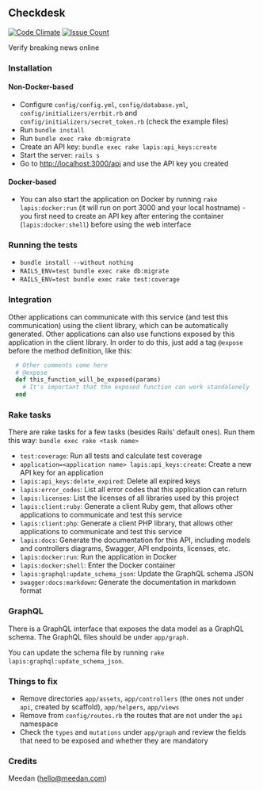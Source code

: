 ## Checkdesk

[![Code Climate](https://codeclimate.com/repos/5755cb94c1237437b20013c6/badges/b6cd49bb313851a22f23/gpa.svg)](https://codeclimate.com/repos/5755cb94c1237437b20013c6/feed) 
[![Issue Count](https://codeclimate.com/repos/5755cb94c1237437b20013c6/badges/b6cd49bb313851a22f23/issue_count.svg)](https://codeclimate.com/repos/5755cb94c1237437b20013c6/feed)

Verify breaking news online

### Installation

#### Non-Docker-based

* Configure `config/config.yml`, `config/database.yml`, `config/initializers/errbit.rb` and `config/initializers/secret_token.rb` (check the example files)
* Run `bundle install`
* Run `bundle exec rake db:migrate`
* Create an API key: `bundle exec rake lapis:api_keys:create`
* Start the server: `rails s`
* Go to [http://localhost:3000/api](http://localhost:3000/api) and use the API key you created

#### Docker-based

* You can also start the application on Docker by running `rake lapis:docker:run` (it will run on port 3000 and your local hostname) - you first need to create an API key after entering the container (`lapis:docker:shell`) before using the web interface

### Running the tests

* `bundle install --without nothing`
* `RAILS_ENV=test bundle exec rake db:migrate`
* `RAILS_ENV=test bundle exec rake test:coverage`

### Integration

Other applications can communicate with this service (and test this communication) using the client library, which can be automatically generated. Other applications can also use functions exposed by this application in the client library. In order to do this, just add a tag `@expose` before the method definition, like this:

```ruby
  # Other comments come here
  # @expose
  def this_function_will_be_exposed(params)
    # It's important that the exposed function can work standalonely
  end
```

### Rake tasks

There are rake tasks for a few tasks (besides Rails' default ones). Run them this way: `bundle exec rake <task name>`

* `test:coverage`: Run all tests and calculate test coverage
* `application=<application name> lapis:api_keys:create`: Create a new API key for an application
* `lapis:api_keys:delete_expired`: Delete all expired keys
* `lapis:error_codes`: List all error codes that this application can return
* `lapis:licenses`: List the licenses of all libraries used by this project
* `lapis:client:ruby`: Generate a client Ruby gem, that allows other applications to communicate and test this service
* `lapis:client:php`: Generate a client PHP library, that allows other applications to communicate and test this service
* `lapis:docs`: Generate the documentation for this API, including models and controllers diagrams, Swagger, API endpoints, licenses, etc.
* `lapis:docker:run`: Run the application in Docker
* `lapis:docker:shell`: Enter the Docker container
* `lapis:graphql:update_schema_json`: Update the GraphQL schema JSON
* `swagger:docs:markdown`: Generate the documentation in markdown format

### GraphQL

There is a GraphQL interface that exposes the data model as a GraphQL schema. The GraphQL files should be under `app/graph`.

You can update the schema file by running `rake lapis:graphql:update_schema_json`.

### Things to fix

* Remove directories `app/assets`, `app/controllers` (the ones not under `api`, created by scaffold), `app/helpers`, `app/views`
* Remove from `config/routes.rb` the routes that are not under the `api` namespace
* Check the `types` and `mutations` under `app/graph` and review the fields that need to be exposed and whether they are mandatory

### Credits

Meedan (hello@meedan.com)
